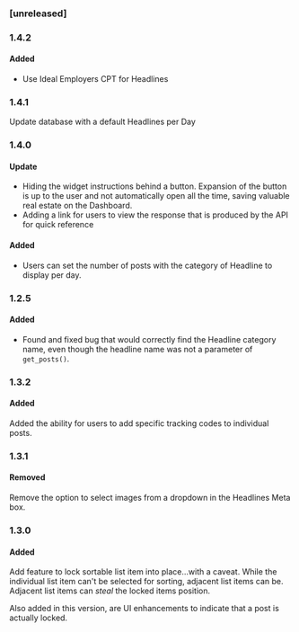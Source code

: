 ### [unreleased]

### 1.4.2
#### Added
* Use Ideal Employers CPT for Headlines


### 1.4.1
Update database with a default Headlines per Day 

### 1.4.0
#### Update
* Hiding the widget instructions behind a button. Expansion of the button is up to the user and not automatically open all the time, saving valuable real estate on the Dashboard. 
* Adding a link for users to view the response that is produced by the API for quick reference

#### Added
* Users can set the number of posts with the category of Headline to display per day.
 
### 1.2.5
#### Added
* Found and fixed bug that would correctly find the Headline category name, even though the headline name was not a parameter of `get_posts()`.
 
### 1.3.2
#### Added
Added the ability for users to add specific tracking codes to individual posts. 
   
### 1.3.1
#### Removed
Remove the option to select images from a dropdown in the Headlines Meta box.

### 1.3.0
#### Added
Add feature to lock sortable list item into place...with a caveat. While the individual list item can't be selected for sorting, adjacent list items can be. Adjacent list items can *steal* the locked items position. 
 
Also added in this version, are UI enhancements to indicate that a post is actually locked.

